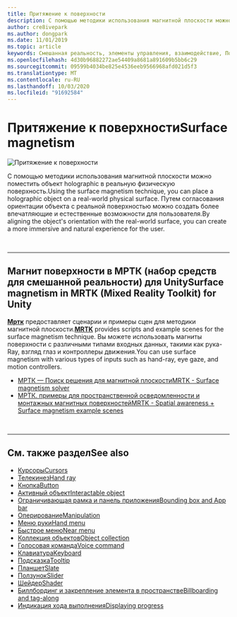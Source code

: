 ```yaml
---
title: Притяжение к поверхности
description: С помощью методики использования магнитной плоскости можно поместить объект holographic в реальную физическую поверхность.
author: cre8ivepark
ms.author: dongpark
ms.date: 11/01/2019
ms.topic: article
keywords: Смешанная реальность, элементы управления, взаимодействие, Пользовательский интерфейс, UX
ms.openlocfilehash: 4d30b96882272ae54409a8681a891609b5bb6c29
ms.sourcegitcommit: 09599b4034be825e4536eeb9566968afd021d5f3
ms.translationtype: MT
ms.contentlocale: ru-RU
ms.lasthandoff: 10/03/2020
ms.locfileid: "91692584"
---
```

# <a name="surface-magnetism"></a><span data-ttu-id="c210a-104">Притяжение к поверхности</span><span class="sxs-lookup"><span data-stu-id="c210a-104">Surface magnetism</span></span>

![Притяжение к поверхности](images/MRTK_SurfaceMagnetism.gif)

<span data-ttu-id="c210a-106">С помощью методики использования магнитной плоскости можно поместить объект holographic в реальную физическую поверхность.</span><span class="sxs-lookup"><span data-stu-id="c210a-106">Using the surface magnetism technique, you can place a holographic object on a real-world physical surface.</span></span> <span data-ttu-id="c210a-107">Путем согласования ориентации объекта с реальной поверхностью можно создать более впечатляющие и естественные возможности для пользователя.</span><span class="sxs-lookup"><span data-stu-id="c210a-107">By aligning the object's orientation with the real-world surface, you can create a more immersive and natural experience for the user.</span></span>

<br>

---

## <a name="surface-magnetism-in-mrtk-mixed-reality-toolkit-for-unity"></a><span data-ttu-id="c210a-108">Магнит поверхности в МРТК (набор средств для смешанной реальности) для Unity</span><span class="sxs-lookup"><span data-stu-id="c210a-108">Surface magnetism in MRTK (Mixed Reality Toolkit) for Unity</span></span>
<span data-ttu-id="c210a-109">**[Мртк](https://github.com/Microsoft/MixedRealityToolkit-Unity)** предоставляет сценарии и примеры сцен для методики магнитной плоскости.</span><span class="sxs-lookup"><span data-stu-id="c210a-109">**[MRTK](https://github.com/Microsoft/MixedRealityToolkit-Unity)** provides scripts and example scenes for the surface magnetism technique.</span></span> <span data-ttu-id="c210a-110">Вы можете использовать магниты поверхности с различными типами входных данных, такими как рука-Ray, взгляд глаз и контроллеры движения.</span><span class="sxs-lookup"><span data-stu-id="c210a-110">You can use surface magnetism with various types of inputs such as hand-ray, eye gaze, and motion controllers.</span></span>

* [<span data-ttu-id="c210a-111">МРТК — Поиск решения для магнитной плоскости</span><span class="sxs-lookup"><span data-stu-id="c210a-111">MRTK - Surface magnetism solver</span></span>](https://microsoft.github.io/MixedRealityToolkit-Unity/Documentation/README_Solver.html#surfacemagnetism)
* [<span data-ttu-id="c210a-112">МРТК. примеры для пространственной осведомленности и монтажных магнитных поверхностей</span><span class="sxs-lookup"><span data-stu-id="c210a-112">MRTK - Spatial awareness + Surface magnetism example scenes</span></span>](https://github.com/microsoft/MixedRealityToolkit-Unity/blob/mrtk_development/Assets/MRTK/Examples/Demos/Solvers/Scenes/SurfaceMagnetismSpatialAwarenessExample.unity)


<br>

---

## <a name="see-also"></a><span data-ttu-id="c210a-113">См. также раздел</span><span class="sxs-lookup"><span data-stu-id="c210a-113">See also</span></span>

* [<span data-ttu-id="c210a-114">Курсоры</span><span class="sxs-lookup"><span data-stu-id="c210a-114">Cursors</span></span>](cursors.md)
* [<span data-ttu-id="c210a-115">Телекинез</span><span class="sxs-lookup"><span data-stu-id="c210a-115">Hand ray</span></span>](point-and-commit.md)
* [<span data-ttu-id="c210a-116">Кнопка</span><span class="sxs-lookup"><span data-stu-id="c210a-116">Button</span></span>](button.md)
* [<span data-ttu-id="c210a-117">Активный объект</span><span class="sxs-lookup"><span data-stu-id="c210a-117">Interactable object</span></span>](interactable-object.md)
* [<span data-ttu-id="c210a-118">Ограничивающая рамка и панель приложения</span><span class="sxs-lookup"><span data-stu-id="c210a-118">Bounding box and App bar</span></span>](app-bar-and-bounding-box.md)
* [<span data-ttu-id="c210a-119">Оперирование</span><span class="sxs-lookup"><span data-stu-id="c210a-119">Manipulation</span></span>](direct-manipulation.md)
* [<span data-ttu-id="c210a-120">Меню руки</span><span class="sxs-lookup"><span data-stu-id="c210a-120">Hand menu</span></span>](hand-menu.md)
* [<span data-ttu-id="c210a-121">Быстрое меню</span><span class="sxs-lookup"><span data-stu-id="c210a-121">Near menu</span></span>](near-menu.md)
* [<span data-ttu-id="c210a-122">Коллекция объектов</span><span class="sxs-lookup"><span data-stu-id="c210a-122">Object collection</span></span>](object-collection.md)
* [<span data-ttu-id="c210a-123">Голосовая команда</span><span class="sxs-lookup"><span data-stu-id="c210a-123">Voice command</span></span>](voice-input.md)
* [<span data-ttu-id="c210a-124">Клавиатура</span><span class="sxs-lookup"><span data-stu-id="c210a-124">Keyboard</span></span>](keyboard.md)
* [<span data-ttu-id="c210a-125">Подсказка</span><span class="sxs-lookup"><span data-stu-id="c210a-125">Tooltip</span></span>](tooltip.md)
* [<span data-ttu-id="c210a-126">Планшет</span><span class="sxs-lookup"><span data-stu-id="c210a-126">Slate</span></span>](slate.md)
* [<span data-ttu-id="c210a-127">Ползунок</span><span class="sxs-lookup"><span data-stu-id="c210a-127">Slider</span></span>](slider.md)
* [<span data-ttu-id="c210a-128">Шейдер</span><span class="sxs-lookup"><span data-stu-id="c210a-128">Shader</span></span>](shader.md)
* [<span data-ttu-id="c210a-129">Биллбординг и закрепление элемента в пространстве</span><span class="sxs-lookup"><span data-stu-id="c210a-129">Billboarding and tag-along</span></span>](billboarding-and-tag-along.md)
* [<span data-ttu-id="c210a-130">Индикация хода выполнения</span><span class="sxs-lookup"><span data-stu-id="c210a-130">Displaying progress</span></span>](progress.md)
